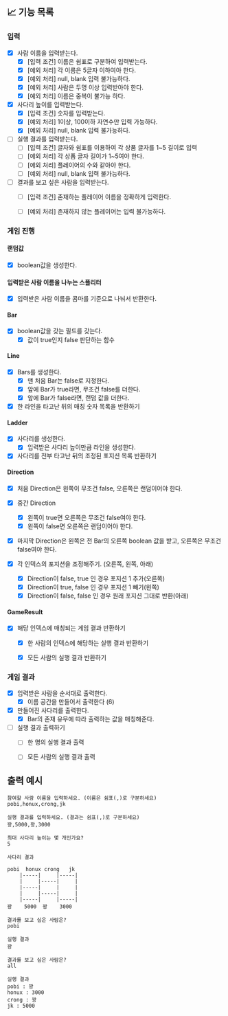 ## 📈 기능 목록

### 입력

- [x] 사람 이름을 입력받는다.
    - [x] [입력 조건] 이름은 쉼표로 구분하여 입력받는다.
    - [x] [예외 처리] 각 이름은 5글자 이하여아 한다.
    - [x] [예외 처리] null, blank 입력 불가능하다.
    - [x] [예외 처리] 사람은 두명 이상 입력받아야 한다.
    - [x] [예외 처리] 이름은 중복이 불가능 하다.

- [x] 사다리 높이를 입력받는다.
    - [x] [입력 조건] 숫자를 입력받는다.
    - [x] [예외 처리] 1이상, 100이하 자연수만 입력 가능하다.
    - [x] [예외 처리] null, blank 입력 불가능하다.

- [ ] 실행 결과를 입력받는다.
  - [ ] [입력 조건] 글자와 쉼표를 이용하여 각 상품 글자를 1~5 길이로 입력
  - [ ] [예외 처리] 각 상품 글자 길이가 1~5여야 한다.
  - [ ] [예외 처리] 플레이어의 수와 같아야 한다.
  - [ ] [예외 처리] null, blank 입력 불가능하다.

- [ ] 결과를 보고 싶은 사람을 입력받는다.
  - [ ] [입력 조건] 존재하는 플레이어 이름을 정확하게 입력한다.
  - [ ] [예외 처리] 존재하지 않는 플레이어는 입력 불가능하다.




### 게임 진행

#### 랜덤값 

- [x] boolean값을 생성한다.

#### 입력받은 사람 이름을 나누는 스플리터

- [x] 입력받은 사람 이름을 콤마를 기준으로 나눠서 반환한다.

#### Bar

-[x] boolean값을 갖는 필드를 갖는다.
    - [x] 값이 true인지 false 판단하는 함수

#### Line

- [x] Bars를 생성한다.
  - [x] 맨 처음 Bar는 false로 지정한다.
  - [x] 앞에 Bar가 true라면, 무조건 false를 더한다.
  - [x] 앞에 Bar가 false라면, 랜덤 값을 더한다.

- [x] 한 라인을 타고난 뒤의 매칭 숫자 목록을 반환하기

#### Ladder

- [x] 사다리를 생성한다.
  - [x] 입력받은 사다리 높이만큼 라인을 생성한다.

- [x] 사다리를 전부 타고난 뒤의 조정된 포지션 목록 반환하기

#### Direction

- [x] 처음 Direction은 왼쪽이 무조건 false, 오른쪽은 랜덤이어야 한다.
- [x] 중간 Direction
  - [x] 왼쪽이 true면 오른쪽은 무조건 false여야 한다.
  - [x] 왼쪽이 false면 오른쪽은 랜덤이어야 한다.
- [x] 마지막 Direction은 왼쪽은 전 Bar의 오른쪽 boolean 값을 받고, 오른쪽은 무조건 false여야 한다.

- [x] 각 인덱스의 포지션을 조정해주기. (오른쪽, 왼쪽, 아래)
  - [x] Direction이 false, true 인 경우 포지션 1 추가(오른쪽)
  - [x] Direction이 true, false 인 경우 포지션 1 빼기(왼쪽)
  - [x] Direction이 false, false 인 경우 원래 포지션 그대로 반환(아래)

#### GameResult

- [x] 해당 인덱스에 매칭되는 게임 결과 반환하기
  - [x] 한 사람의 인덱스에 해당하는 실행 결과 반환하기
  - [x] 모든 사람의 실행 결과 반환하기




### 게임 결과

- [x] 입력받은 사람을 순서대로 출력한다.
  - [x] 이름 공간을 만들어서 출력한다 (6)

- [x] 만들어진 사다리를 출력한다.
  - [x] Bar의 존재 유무에 따라 출력하는 값을 매칭해준다.

- [ ] 실행 결과 출력하기
  - [ ] 한 명의 실행 결과 출력
  - [ ] 모든 사람의 실행 결과 출력




## 출력 예시

```
참여할 사람 이름을 입력하세요. (이름은 쉼표(,)로 구분하세요)
pobi,honux,crong,jk

실행 결과를 입력하세요. (결과는 쉼표(,)로 구분하세요)
꽝,5000,꽝,3000

최대 사다리 높이는 몇 개인가요?
5

사다리 결과

pobi  honux crong   jk
    |-----|     |-----|
    |     |-----|     |
    |-----|     |     |
    |     |-----|     |
    |-----|     |-----|
꽝    5000  꽝    3000

결과를 보고 싶은 사람은?
pobi

실행 결과
꽝

결과를 보고 싶은 사람은?
all

실행 결과
pobi : 꽝
honux : 3000
crong : 꽝
jk : 5000
```
